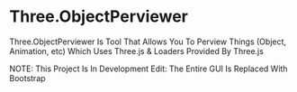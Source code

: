 # Three.ObjectPerviewer
Three.ObjectPerviewer Is Tool That Allows You To Perview Things (Object, Animation, etc) Which Uses Three.js & Loaders Provided By Three.js

NOTE: This Project Is In Development
Edit: The Entire GUI Is Replaced With Bootstrap
